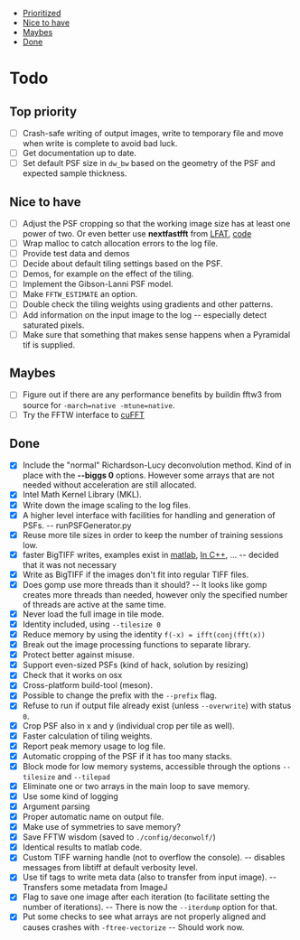  - [Prioritized](#prio)
 - [Nice to have](#nice)
 - [Maybes](#maybe)
 - [Done](#done)

# Todo

<a name="prio" />


## Top priority
- [ ] Crash-safe writing of output images, write to temporary file and
       move when write is complete to avoid bad luck.
- [ ] Get documentation up to date.
- [ ] Set default PSF size in `dw_bw` based on the geometry of the PSF
       and expected sample thickness.

<a name="nice" />


## Nice to have

- [ ] Adjust the PSF cropping so that the working image size has at least one power of two. Or even better use **nextfastfft** from [LFAT](https://ltfat.github.io/notes/ltfatnote017.pdf), [code](https://github.com/ltfat/ltfat/blob/master/fourier/nextfastfft.m)
- [ ] Wrap malloc to catch allocation errors to the log file.
- [ ] Provide test data and demos
- [ ] Decide about default tiling settings based on the PSF.
- [ ] Demos, for example on the effect of the tiling.
- [ ] Implement the Gibson-Lanni PSF model.
- [ ] Make `FFTW_ESTIMATE` an option.
- [ ] Double check the tiling weights using gradients and other patterns.
- [ ] Add information on the input image to the log -- especially detect saturated pixels.
- [ ] Make sure that something that makes sense happens when a Pyramidal tif is supplied.

<a name="maybe" />


## Maybes

- [ ] Figure out if there are any performance benefits by buildin fftw3 from source for `-march=native -mtune=native`.
- [ ] Try the FFTW interface to [cuFFT](https://docs.nvidia.com/cuda/cufft/index.html#fftw-supported-interface)

<a name="done" />


## Done

- [x] Include the "normal" Richardson-Lucy deconvolution method. Kind of in place with the **--biggs 0** options. However some arrays that are not needed without acceleration are still allocated.
- [x] Intel Math Kernel Library (MKL).
- [x] Write down the image scaling to the log files.
- [x] A higher level interface with facilities for handling and generation of PSFs. -- runPSFGenerator.py
- [x] Reuse more tile sizes in order to keep the number of training sessions low.
- [x] faster BigTIFF writes, examples exist in [matlab](https://github.com/rharkes/Fast_Tiff_Write/blob/master/Fast_BigTiff_Write.m), [In C++](https://github.com/jkriege2/TinyTIFF), ... -- decided that it was not necessary
- [x] Write as BigTIFF if the images don't fit into regular TIFF files.
- [x] Does gomp use more threads than it should? -- It looks like gomp creates more threads than needed, however only the specified number of threads are active at the same time.
- [x] Never load the full image in tile mode.
- [x] Identity included, using `--tilesize 0`
- [x] Reduce memory by using the identity `f(-x) = ifft(conj(fft(x))`
- [x] Break out the image processing functions to separate library.
- [x] Protect better against misuse.
- [x] Support even-sized PSFs (kind of hack, solution by resizing)
- [x] Check that it works on osx
- [x] Cross-platform build-tool (meson).
- [x] Possible to change the prefix with the `--prefix` flag.
- [x] Refuse to run if output file already exist (unless `--overwrite`) with status `0`.
- [x] Crop PSF also in x and y (individual crop per tile as well).
- [x] Faster calculation of tiling weights.
- [x] Report peak memory usage to log file.
- [x] Automatic cropping of the PSF if it has too many stacks.
- [x] Block mode for low memory systems, accessible through the options `--tilesize` and `--tilepad`
- [x] Eliminate one or two arrays in the main loop to save memory.
- [x] Use some kind of logging
- [x] Argument parsing
- [x] Proper automatic name on output file.
- [x] Make use of symmetries to save memory?
- [x] Save FFTW wisdom (saved to `./config/deconwolf/`)
- [x] Identical results to matlab code.
- [x] Custom TIFF warning handle (not to overflow the console). -- disables messages from libtiff at default verbosity level.
- [x] Use tif tags to write meta data (also to transfer from input image). -- Transfers some metadata from ImageJ
- [x] Flag to save one image after each iteration (to facilitate setting the number of iterations). -- There is now the `--iterdump` option for that.
- [x] Put some checks to see what arrays are not properly aligned and causes crashes with `-ftree-vectorize` -- Should work now.
